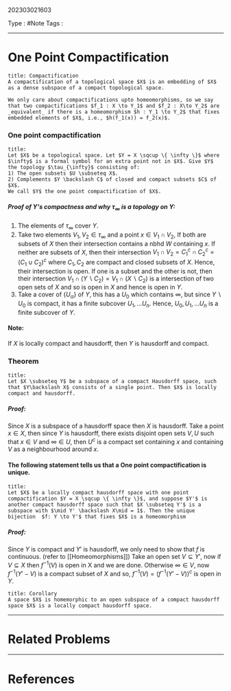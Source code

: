 202303021603

Type : #Note
Tags :

---
# One Point Compactification

```ad-note
title: Compactification
A compactification of a topological space $X$ is an embedding of $X$ as a dense subspace of a compact topological space.

We only care about compactifications upto homeomorphisms, so we say that two compactifications $f_1 : X \to Y_1$ and $f_2 : X\to Y_2$ are _equivalent_ if there is a homeomorphism $h : Y_1 \to Y_2$ that fixes embedded elements of $X$, i.e., $h(f_1(x)) = f_2(x)$. 
```

### One point compactification 
```ad-note
title:
Let $X$ be a topological space. Let $Y = X \sqcup \{ \infty \}$ where $\infty$ is a formal symbol for an extra point not in $X$. Give $Y$ the topology $\tau_{\infty}$ consisting of: 
1) The open subsets $U \subseteq X$.
2) Complements $Y \backslash C$ of closed and compact subsets $C$ of $X$.
We call $Y$ the one point compactification of $X$.
```
##### Proof of $Y$'s compactness and why $\tau_{\infty}$ is a topology on $Y$:
1) The elements of $\tau_{\infty}$ cover $Y$.
2) Take two elements $V_{1},V_{2} \in \tau_{\infty}$ and a point $x \in V_{1}\cap V_{2}$, 
   If both are subsets of $X$ then their intersection contains a nbhd $W$ containing $x$.
   If neither are subsets of $X$, then their intersection $V_{1}\cap V_{2} = C_{1}^{c} \cap C_{2}^{c} = (C_{1} \cup C_{2})^{c}$ where $C_{1},C_{2}$ are compact and closed subsets of $X$. Hence, their intersection is open.
   If one is a subset and the other is not, then their intersection $V_{1} \cap (Y\backslash C_{2}) = V_{1} \cap (X \backslash C_{2})$ is a intersection of two open sets of $X$ and so is open in $X$ and hence is open in $Y$.
3) Take a cover of $\{ U_{\alpha} \}$ of $Y$, this has a $U_{0}$ which contains $\infty$, but since $Y \backslash U_{0}$ is compact, it has a finite subcover $U_{1},\dots U_{n}$. Hence, $U_{0},U_{1},\dots U_{n}$ is a finite subcover of $Y$.

#### Note:
If $X$ is locally compact and hausdorff, then $Y$ is hausdorff and compact.

### Theorem
```ad-note
title:
Let $X \subseteq Y$ be a subspace of a compact Hausdorff space, such that $Y\backslash X$ consists of a single point. Then $X$ is locally compact and hausdorff.
```
##### Proof:
Since $X$ is a subspace of a hausdorff space then $X$ is hausdorff.
Take a point $x \in X$, then since $Y$ is hausdorff, there exists disjoint open sets $V,U$ such that $x \in V$ and $\infty \in U$, then $U^{c}$ is a compact set containing $x$ and containing $V$ as a neighbourhood around $x$. 

#### The following statement tells us that a One point compactification is unique.
```ad-note
title:
Let $X$ be a locally compact hausdorff space with one point compactification $Y = X \sqcup \{ \infty \}$, and suppose $Y'$ is another compact hausdorff space such that $X \subseteq Y'$ is a subspace with $\mid Y' \backslash X\mid = 1$. Then the unique bijection  $f: Y \to Y'$ that fixes $X$ is a homeomorphism
```

##### Proof:
Since $Y$ is compact and $Y'$ is hausdorff, we only need to show that $f$ is continuous. (refer to [[Homeomorphisms]])
Take an open set $V \subseteq Y'$, now if $V \subseteq X$ then $f^{-1}(V)$ is open in X and we are done.
Otherwise $\infty \in V$, now $f^{-1}(Y'-V)$ is a compact subset of $X$ and so, $f^{-1}(V) = (f^{-1}(Y'-V))^{c}$ is open in $Y$.

```ad-note
title: Corollary
A space $X$ is homemorphic to an open subspace of a compact hausdorff space $X$ is a locally compact hausdorff space.
```

---
# Related Problems

---
# References

